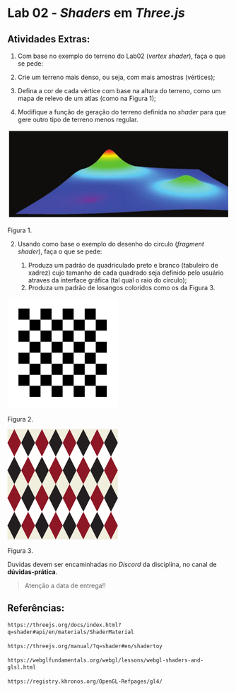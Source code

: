 # Lab 02 - *Shaders* em *Three.js*

## Atividades Extras:

 1. Com base no exemplo do terreno do Lab02 (*vertex shader*), faça o que se pede:

   1. Crie um terreno mais denso, ou seja, com mais amostras (vértices);
   1. Defina a cor de cada vértice com base na altura do terreno, como um mapa de relevo de um atlas (como na Figura 1);
   1. Modifique a função de geração do terreno definida no *shader* para que gere outro tipo de terreno menos regular.

<img src="./imgs/TerrenoColorido.png">

Figura 1.

2. Usando como base o exemplo do desenho do circulo (*fragment shader*), faça o que se pede:

   1. Produza um padrão de quadriculado preto e branco (tabuleiro de xadrez) cujo tamanho de cada quadrado seja definido pelo usuário atraves da interface gráfica (tal qual o raio do circulo);
   1. Produza um padrão de losangos coloridos como os da Figura 3. 


<img src="./imgs/TabuleiroXadrez.png" width="250" height="250">

Figura 2.

<img src="./imgs/Losangos.png" width="250" height="250">

Figura 3.

Duvidas devem ser encaminhadas no *Discord* da disciplina, no canal de **dúvidas-prática**.

> Atenção a data de entrega!!

## Referências:

	https://threejs.org/docs/index.html?q=shader#api/en/materials/ShaderMaterial

	https://threejs.org/manual/?q=shader#en/shadertoy

	https://webglfundamentals.org/webgl/lessons/webgl-shaders-and-glsl.html

	https://registry.khronos.org/OpenGL-Refpages/gl4/
